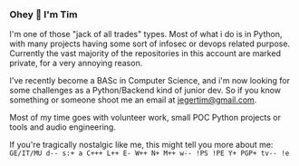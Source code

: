 ### Ohey :wave: I'm Tim

I'm one of those "jack of all trades" types. Most of what i do is in Python, with many projects having some sort of infosec or devops related purpose.
Currently the vast majority of the repositories in this account are marked private, for a very annoying reason.

I've recently become a BASc in Computer Science, and i'm now looking for some challenges as a Python/Backend kind of junior dev. So if you know something or someone shoot me an email at jegertim@gmail.com.

Most of my time goes with volunteer work, small POC Python projects or tools and audio engineering.

If you're tragically nostalgic like me, this might tell you more about me:  
`GE/IT/MU d-- s:+ a C+++ L++ E- W++ N+ M++ w-- !PS !PE Y+ PGP+ tv-- !e`


<!--
**Veticus/veticus** is a ✨ _special_ ✨ repository because its `README.md` (this file) appears on your GitHub profile.

Here are some ideas to get you started:

- 🔭 I’m currently working on ...
- 🌱 I’m currently learning ...
- 👯 I’m looking to collaborate on ...
- 🤔 I’m looking for help with ...
- 💬 Ask me about ...
- 📫 How to reach me: ...
- 😄 Pronouns: ...
- ⚡ Fun fact: ...
-->
